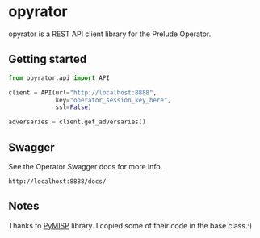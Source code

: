 # opyrator

opyrator is a REST API client library for the Prelude Operator.

## Getting started

```python
from opyrator.api import API

client = API(url="http://localhost:8888",
             key="operator_session_key_here",
             ssl=False)

adversaries = client.get_adversaries()
```

## Swagger

See the Operator Swagger docs for more info.

`http://localhost:8888/docs/`


## Notes

Thanks to [PyMISP](https://github.com/MISP/PyMISP) library. I copied some of their code in the base class :)